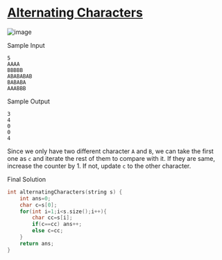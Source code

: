 # [Alternating Characters](https://www.hackerrank.com/challenges/alternating-characters/problem)

![image](https://user-images.githubusercontent.com/35857179/81497052-8b96a980-92ee-11ea-92ab-d4a9bdbe568b.png)

Sample Input
```
5
AAAA
BBBBB
ABABABAB
BABABA
AAABBB
```

Sample Output
```
3
4
0
0
4
```

Since we only have two different character ``A`` and ``B``, we can take the first one as ``c`` and iterate the rest of them to compare with it. If they are same, increase the counter by 1. If not, update ``c`` to the other character.

Final Solution
```cpp
int alternatingCharacters(string s) {
    int ans=0;
    char c=s[0];
    for(int i=1;i<s.size();i++){
        char cc=s[i];
        if(c==cc) ans++;
        else c=cc;
    }
    return ans;
}
```